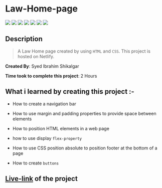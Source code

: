 # Law-Home-page

![](https://img.shields.io/badge/-HTML-orange)
![](https://img.shields.io/badge/-CSS-green)
![](https://img.shields.io/badge/-CSS--POSITION-yellowgreen)
![](https://img.shields.io/badge/-MARGIN-lightblue)
![](https://img.shields.io/badge/-FLEX-red)
![](https://img.shields.io/badge/-Padding-blue)
![](https://img.shields.io/badge/-NETLIFY-yellow)

## Description

>A Law Home page created by using `HTML` and `CSS`. This project is hosted on Netlify.

**Created By**: Syed Ibrahim Shikalgar

**Time took to complete this project**: 2 Hours

## What i learned by creating this project :-

- How to create a navigation bar

- How to use margin and padding properties to provide space between elements

- How to position HTML elements in a web page

- how to use display `flex-property`

- How to use CSS position absolute to position footer at the bottom of a page

- How to create `buttons`

## [Live-link](https://home-page-of-law.netlify.app/) of the project